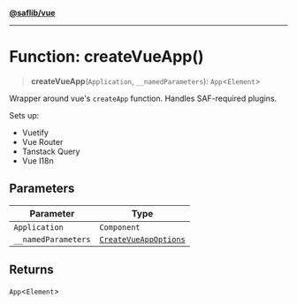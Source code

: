 [**@saflib/vue**](../../../index.md)

---

# Function: createVueApp()

> **createVueApp**(`Application`, `__namedParameters`): `App`\<`Element`\>

Wrapper around vue's `createApp` function. Handles SAF-required plugins.

Sets up:

- Vuetify
- Vue Router
- Tanstack Query
- Vue I18n

## Parameters

| Parameter           | Type                                                          |
| ------------------- | ------------------------------------------------------------- |
| `Application`       | `Component`                                                   |
| `__namedParameters` | [`CreateVueAppOptions`](../interfaces/CreateVueAppOptions.md) |

## Returns

`App`\<`Element`\>

